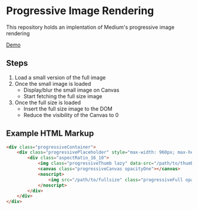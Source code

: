 # Progressive Image Rendering
This repository holds an implentation of Medium's progressive image rendering

[Demo](https://waltertan12.github.io/progressive-image-rendering/)

## Steps
1. Load a small version of the full image
2. Once the small image is loaded
    - Display/blur the small image on Canvas
    - Start fetching the full size image
3. Once the full size is loaded
    - Insert the full size image to the DOM
    - Reduce the visibility of the Canvas to 0

## Example HTML Markup
```html
<div class="progressiveContainer">
    <div class="progressivePlaceholder" style="max-width: 960px; max-height: 600px;">
        <div class="aspectRatio_16_10">
            <img class="progressiveThumb lazy" data-src="/path/to/thumbnail" data-full="/path/to/fullsize" />
            <canvas class="progressiveCanvas opacityOne"></canvas>
            <noscript>
                <img src="/path/to/fullsize" class="progressiveFull opacityOne" />
            </noscript>
        </div>
    </div>
</div>
```
